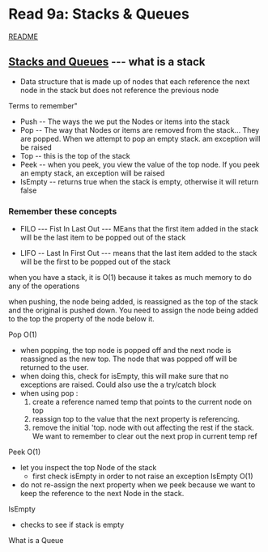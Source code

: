 # Read 9a: Stacks & Queues

[README](/README.md)

## [Stacks and Queues](https://codefellows.github.io/common_curriculum/data_structures_and_algorithms/Code_401/class-10/resources/stacks_and_queues.html) --- what is a stack


- Data structure that is made up of nodes that each reference the next node in the stack but does not reference the previous node

Terms to remember"
- Push -- The ways the we put the Nodes or items into the stack
- Pop -- The way that Nodes or items are removed from the stack... They are popped. When we attempt to pop an empty stack. am exception will be raised
- Top -- this is the top of the stack 
- Peek -- when you peek, you view  the value of the top node. If you peek an empty stack, an exception will be raised
- IsEmpty -- returns true when the stack is empty, otherwise it will return false



### Remember these concepts
- FILO --- Fist In Last Out --- MEans that the first item added in the stack will be the last item to be popped out of the stack

- LIFO -- Last In First Out --- means that the last item added to the stack will be the first to be popped out of the stack



when you have a stack, it is O(1) because it takes as much memory to do any of the operations

when pushing, the node being added, is reassigned as the top of the stack and the original is pushed down. You need to assign the node being added to the top the property of the node below it.

Pop O(1)
- when popping, the top node is popped off and the next node is reassigned as the new top. The node that was popped off will be returned to the user. 
- when doing this, check for isEmpty, this will make sure that no exceptions are raised. Could also use the a try/catch block
- when using pop :
  1. create a reference named temp that points to the current node on top 
  2. reassign top to the value that the next property is referencing. 
  3. remove the initial 'top. node with out affecting the rest if the stack. We want to remember to clear out the next prop in current temp ref

Peek O(1)
- let you inspect the top Node of the stack
  - first check isEmpty in order to not raise an exception
IsEmpty O(1)
- do not re-assign the next property when we peek because we want to keep the reference to the next Node in the stack.

IsEmpty
- checks to see if stack is empty




What is a Queue